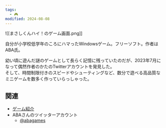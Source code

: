 ```yaml
---
tags:
  - 🎮
modified: 2024-08-08
---
```

![[まさしくんハイ！のゲーム画面.png]]

自分が小学校低学年のころにハマったWindowsゲーム。フリーソフト。作者はABA氏。

幼い頃に遊んだ謎のゲームとして長らく記憶に残っていたのだが、2023年7月になって偶然作者のかたのTwitterアカウントを発見した。  
そして、時間制限付きのスピードやシューティングなど、数分で遊べる高品質なミニゲームを数多く作っていらっしゃった。

## 関連
- [ゲーム紹介](http://www.asahi-net.or.jp/~cs8k-cyu/free/mas.html)
- ABAさんのツイッターアカウント
	- [@abagames](https://twitter.com/abagames)